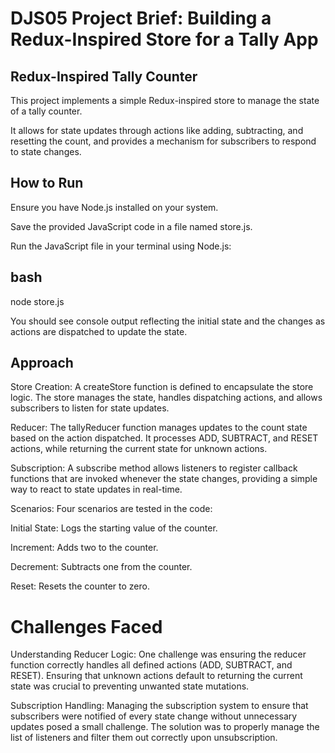 # DJS05 Project Brief: Building a Redux-Inspired Store for a Tally App

## Redux-Inspired Tally Counter
This project implements a simple Redux-inspired store to manage the state of a tally counter. 

It allows for state updates through actions like adding, subtracting, and resetting the count, and provides a mechanism for subscribers to respond to state changes.

## How to Run

Ensure you have Node.js installed on your system.

Save the provided JavaScript code in a file named store.js.

Run the JavaScript file in your terminal using Node.js:

## bash

node store.js

You should see console output reflecting the initial state and the changes as actions are dispatched to update the state.

## Approach

Store Creation: A createStore function is defined to encapsulate the store logic. The store manages the state, handles dispatching actions, and allows subscribers to listen for state updates.

Reducer: The tallyReducer function manages updates to the count state based on the action dispatched. It processes ADD, SUBTRACT, and RESET actions, while returning the current state for unknown actions.

Subscription: A subscribe method allows listeners to register callback functions that are invoked whenever the state changes, providing a simple way to react to state updates in real-time.

Scenarios: Four scenarios are tested in the code:

Initial State: Logs the starting value of the counter.

Increment: Adds two to the counter.

Decrement: Subtracts one from the counter.

Reset: Resets the counter to zero.

# Challenges Faced

Understanding Reducer Logic: One challenge was ensuring the reducer function correctly handles all defined actions (ADD, SUBTRACT, and RESET). Ensuring that unknown actions default to returning the current state was crucial to preventing unwanted state mutations.

Subscription Handling: Managing the subscription system to ensure that subscribers were notified of every state change without unnecessary updates posed a small challenge. The solution was to properly manage the list of listeners and filter them out correctly upon unsubscription.


